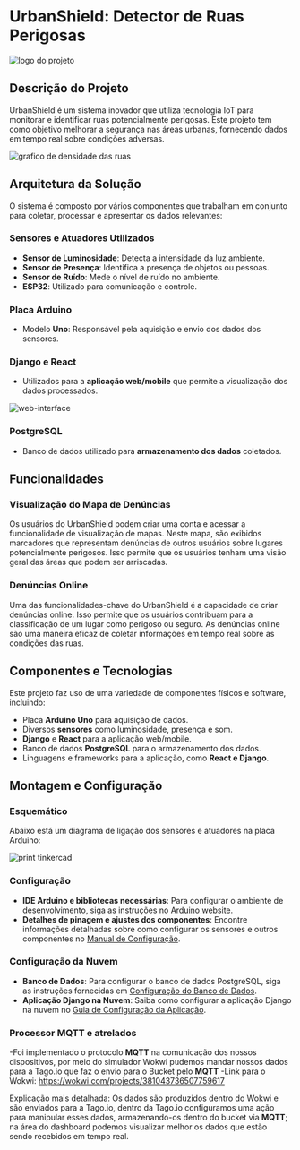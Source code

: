 # UrbanShield: Detector de Ruas Perigosas

![logo do projeto](https://github.com/rickparra/urban-shield-edge/assets/113686045/1374e11d-9a52-4f85-a353-fb548a9d63f4)

## Descrição do Projeto

UrbanShield é um sistema inovador que utiliza tecnologia IoT para monitorar e identificar ruas potencialmente perigosas. Este projeto tem como objetivo melhorar a segurança nas áreas urbanas, fornecendo dados em tempo real sobre condições adversas.

![grafico de densidade das ruas](https://github.com/rickparra/urban-shield-edge/assets/113686045/ccb571ed-714d-4463-849a-40144f00808c)

## Arquitetura da Solução

O sistema é composto por vários componentes que trabalham em conjunto para coletar, processar e apresentar os dados relevantes:

### Sensores e Atuadores Utilizados

- **Sensor de Luminosidade**: Detecta a intensidade da luz ambiente.
- **Sensor de Presença**: Identifica a presença de objetos ou pessoas.
- **Sensor de Ruído**: Mede o nível de ruído no ambiente.
- **ESP32**: Utilizado para comunicação e controle.

### Placa Arduino

- Modelo **Uno**: Responsável pela aquisição e envio dos dados dos sensores.

### Django e React

- Utilizados para a **aplicação web/mobile** que permite a visualização dos dados processados.

![web-interface](https://github.com/rickparra/urban-shield-edge/assets/113686045/e0fa9334-eeb2-45cf-8baa-2f303e3de4a7)

### PostgreSQL

- Banco de dados utilizado para **armazenamento dos dados** coletados.

## Funcionalidades

### Visualização do Mapa de Denúncias

Os usuários do UrbanShield podem criar uma conta e acessar a funcionalidade de visualização de mapas. Neste mapa, são exibidos marcadores que representam denúncias de outros usuários sobre lugares potencialmente perigosos. Isso permite que os usuários tenham uma visão geral das áreas que podem ser arriscadas.

### Denúncias Online

Uma das funcionalidades-chave do UrbanShield é a capacidade de criar denúncias online. Isso permite que os usuários contribuam para a classificação de um lugar como perigoso ou seguro. As denúncias online são uma maneira eficaz de coletar informações em tempo real sobre as condições das ruas.

## Componentes e Tecnologias

Este projeto faz uso de uma variedade de componentes físicos e software, incluindo:

- Placa **Arduino Uno** para aquisição de dados.
- Diversos **sensores** como luminosidade, presença e som.
- **Django** e **React** para a aplicação web/mobile.
- Banco de dados **PostgreSQL** para o armazenamento dos dados.
- Linguagens e frameworks para a aplicação, como **React e Django**.

## Montagem e Configuração

### Esquemático

Abaixo está um diagrama de ligação dos sensores e atuadores na placa Arduino:

![print tinkercad](https://github.com/rickparra/urban-shield-edge/assets/113686045/25948609-3815-418c-8329-c4011d9456a4)

### Configuração

- **IDE Arduino e bibliotecas necessárias**: Para configurar o ambiente de desenvolvimento, siga as instruções no [Arduino website](https://www.arduino.cc/).
- **Detalhes de pinagem e ajustes dos componentes**: Encontre informações detalhadas sobre como configurar os sensores e outros componentes no [Manual de Configuração](configuration.md).

### Configuração da Nuvem

- **Banco de Dados**: Para configurar o banco de dados PostgreSQL, siga as instruções fornecidas em [Configuração do Banco de Dados](cloud_setup.md).
- **Aplicação Django na Nuvem**: Saiba como configurar a aplicação Django na nuvem no [Guia de Configuração da Aplicação](cloud_app_setup.md).

### Processor MQTT e atrelados

-Foi implementado o protocolo **MQTT** na comunicação dos nossos dispositivos, por meio do simulador Wokwi pudemos mandar nossos dados para a Tago.io que faz o envio para o Bucket pelo **MQTT**
-Link para o Wokwi: https://wokwi.com/projects/381043736507759617

Explicação mais detalhada: Os dados são produzidos dentro do Wokwi e são enviados para a Tago.io, dentro da Tago.io configuramos uma ação para manipular esses dados, armazenando-os dentro do bucket via **MQTT**; na área do dashboard podemos visualizar melhor os dados que estão sendo recebidos em tempo real.